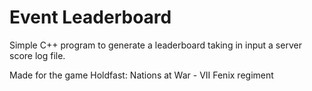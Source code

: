 # Event Leaderboard

Simple C++ program to generate a leaderboard taking in input a server score log file.

Made for the game Holdfast: Nations at War - VII Fenix regiment 

